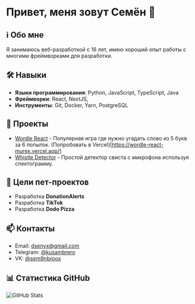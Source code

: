 # Привет, меня зовут Семён 👋

## ℹ️ Обо мне
Я занимаюсь веб-разработкой с 16 лет, имею хороший опыт работы с многими фреймворками для разработки.

## 🛠️ Навыки
- **Языки программирования**: Python, JavaScript, TypeScript, Java
- **Фреймворки**: React, NextJS, 
- **Инструменты**: Git, Docker, Yarn, PostgreSQL

## 🚀 Проекты
- [Wordle React](https://github.com/nntdgrss/Wordle-React) - Популярная игра где нужно угадать слово из 5 букв за 6 попыток. (Попробовать в Vercel)[https://wordle-react-murex.vercel.app/]
- [Whistle Detector](https://github.com/nntdgrss/whistle-detector) - Простой детектор свиста с микрофона используя спектограмму.

## 🌌 Цели пет-проектов
- Разработка **DonationAlerts**
- Разработка **TikTok**
- Разработка **Dodo Pizza**

## 📫 Контакты
- Email: dsenyx@gmail.com
- Telegram: [@kusambrero](https://t.me/kusambrero)
- VK: [@sem9nbroos](https://vk.com/sem9nbroos)

## 📊 Статистика GitHub
![GitHub Stats](https://github-readme-stats.vercel.app/api?username=nntdgrs&show_icons=true&theme=radical)
